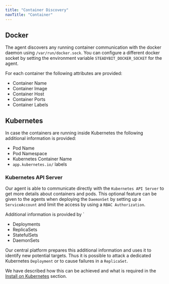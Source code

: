 ```yaml
---
title: "Container Discovery"
navTitle: "Container"
---
```


## Docker

The agent discovers any running container communication with the docker daemon using `/var/run/docker.sock`.
You can configure a different docker socket by setting the environment variable `STEADYBIT_DOCKER_SOCKET` for the agent.

For each container the following attributes are provided:
 * Container Name
 * Container Image
 * Container Host
 * Container Ports
 * Container Labels

## Kubernetes

In case the containers are running inside Kubernetes the following additional information is provided:
 * Pod Name
 * Pod Namespace
 * Kubernetes Container Name
 * `app.kubernetes.io/` labels

### Kubernetes API Server

Our agent is able to communicate directly with the `Kubernetes API Server` to get more details about containers and pods.
This optional feature can be given to the agents when deploying the `DaemonSet` by setting up a `ServiceAccount` and limit the access by using a `RBAC Authorization`.

Additional information is provided by `
* Deployments
* ReplicaSets
* StatefulSets
* DaemonSets

Our central platform prepares this additional information and uses it to identify new potential targets.
Thus it is possible to attack a dedicated Kubernetes `Deployment` or to cause failures in a `ReplicaSet`.

We have described how this can be achieved and what is required in the [Install on Kubernetes](content/setup/installation-agent/2-daemonset.md) section.

